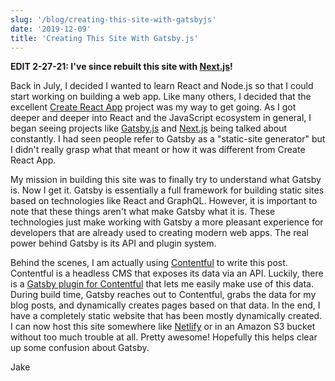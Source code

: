 ```yaml
---
slug: '/blog/creating-this-site-with-gatsbyjs'
date: '2019-12-09'
title: 'Creating This Site With Gatsby.js'
---
```


**EDIT 2-27-21: I've since rebuilt this site with [Next.js](https://nextjs.org/)!**

Back in July, I decided I wanted to learn React and Node.js so that I could start working on building a web app. Like many others, I decided that the excellent [Create React App](https://github.com/facebook/create-react-app) project was my way to get going. As I got deeper and deeper into React and the JavaScript ecosystem in general, I began seeing projects like [Gatsby.js](https://www.gatsbyjs.com/) and [Next.js](https://nextjs.org/) being talked about constantly. I had seen people refer to Gatsby as a "static-site generator" but I didn't really grasp what that meant or how it was different from Create React App.

My mission in building this site was to finally try to understand what Gatsby is. Now I get it.
Gatsby is essentially a full framework for building static sites based on technologies like React and GraphQL. However, it is important to note that these things aren't what make Gatsby what it is. These technologies just make working with Gatsby a more pleasant experience for developers that are already used to creating modern web apps. The real power behind Gatsby is its API and plugin system.

Behind the scenes, I am actually using [Contentful](https://www.contentful.com/) to write this post. Contentful is a headless CMS that exposes its data via an API. Luckily, there is a [Gatsby plugin for Contentful](https://www.gatsbyjs.org/packages/gatsby-source-contentful/) that lets me easily make use of this data. During build time, Gatsby reaches out to Contentful, grabs the data for my blog posts, and dynamically creates pages based on that data. In the end, I have a completely static website that has been mostly dynamically created. I can now host this site somewhere like [Netlify](https://www.netlify.com/) or in an Amazon S3 bucket without too much trouble at all. Pretty awesome!
Hopefully this helps clear up some confusion about Gatsby.

Jake
